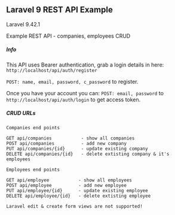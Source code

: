 ## Laravel 9 REST API Example

Laravel 9.42.1

Example REST API - companies, employees CRUD 


##### Info
This API uses Bearer authentication, grab a login details in here:
`http://localhost/api/auth/register`

`POST: name, email, password, c_password` to register.

Once you have your account you can:
`POST: email, password` to `http://localhost/api/auth/login` to get access token.


##### CRUD URLs
`Companies end points`

    GET api/companies           - show all companies 
    POST api/companies          - add new company
    PUT api/companies/{id}      - update existing company
    DELETE api/companies/{id}   - delete extisting company & it's employees

`Employees end points`

    GET api/employee           - show all employees
    POST api/employee          - add new employee
    PUT api/employee/{id}      - update existing employee
    DELETE api/employee/{id}   - delete extisting employee

`Laravel edit & create form views are not supported!`
